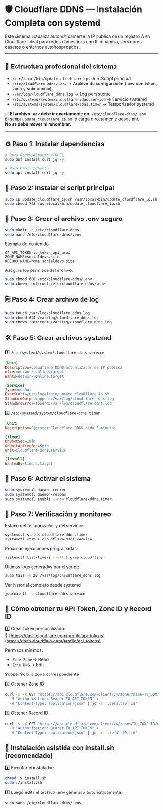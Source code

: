 # 🛡️ Cloudflare DDNS — Instalación Completa con systemd

Este sistema actualiza automáticamente la IP pública de un registro A en Cloudflare. Ideal para redes domésticas con IP dinámica, servidores caseros o entornos autohospedados.

---

## 📁 Estructura profesional del sistema

- `/usr/local/bin/update_cloudflare_ip.sh` → Script principal
- `/etc/cloudflare-ddns/.env` → Archivo de configuración (.env con token, zona y subdominio)
- `/var/log/cloudflare_ddns.log` → Log persistente
- `/etc/systemd/system/cloudflare-ddns.service` → Servicio systemd
- `/etc/systemd/system/cloudflare-ddns.timer` → Temporizador systemd

✅ **El archivo `.env` debe ir exactamente en**: `/etc/cloudflare-ddns/.env`  
El script `update_cloudflare_ip.sh` lo carga directamente desde ahí.  
**No se debe mover ni renombrar.**

---

## ⚙️ Paso 1: Instalar dependencias

```bash
# Para Rocky/AlmaLinux/RHEL
sudo dnf install curl jq -y

# Para Debian/Ubuntu
sudo apt install curl jq -y
```

## 📝 Paso 2: Instalar el script principal

```bash
sudo cp update_cloudflare_ip.sh /usr/local/bin/update_cloudflare_ip.sh
sudo chmod 755 /usr/local/bin/update_cloudflare_ip.sh
```

## 🔐 Paso 3: Crear el archivo .env seguro

```bash
sudo mkdir -p /etc/cloudflare-ddns
sudo nano /etc/cloudflare-ddns/.env
```

Ejemplo de contenido:

```env
CF_API_TOKEN=tu_token_api_aquí
ZONE_NAME=socialdevs.site
RECORD_NAME=home.socialdevs.site
```

Asegura los permisos del archivo:

```bash
sudo chmod 600 /etc/cloudflare-ddns/.env
sudo chown root:root /etc/cloudflare-ddns/.env
```

## 🗒️ Paso 4: Crear archivo de log

```bash
sudo touch /var/log/cloudflare_ddns.log
sudo chmod 644 /var/log/cloudflare_ddns.log
sudo chown root:root /var/log/cloudflare_ddns.log
```

## 🛠️ Paso 5: Crear archivos systemd

1️⃣ `/etc/systemd/system/cloudflare-ddns.service`

```ini
[Unit]
Description=Cloudflare DDNS actualizador de IP pública
After=network-online.target
Wants=network-online.target

[Service]
Type=oneshot
ExecStart=/usr/local/bin/update_cloudflare_ip.sh
StandardOutput=append:/var/log/cloudflare_ddns.log
StandardError=append:/var/log/cloudflare_ddns.log
```

2️⃣ `/etc/systemd/system/cloudflare-ddns.timer`

```ini
[Unit]
Description=Ejecutar Cloudflare DDNS cada 5 minutos

[Timer]
OnBootSec=1min
OnUnitActiveSec=5min
Unit=cloudflare-ddns.service

[Install]
WantedBy=timers.target
```

## 🚀 Paso 6: Activar el sistema

```bash
sudo systemctl daemon-reexec
sudo systemctl daemon-reload
sudo systemctl enable --now cloudflare-ddns.timer
```

## 🔎 Paso 7: Verificación y monitoreo

Estado del temporizador y del servicio:

```bash
systemctl status cloudflare-ddns.timer
systemctl status cloudflare-ddns.service
```

Próximas ejecuciones programadas:

```bash
systemctl list-timers --all | grep cloudflare
```

Últimos logs generados por el script:

```bash
sudo tail -n 20 /var/log/cloudflare_ddns.log
```

Ver historial completo desde systemd:

```bash
journalctl -u cloudflare-ddns.service
```

## 🔑 Cómo obtener tu API Token, Zone ID y Record ID

1️⃣ Crear token personalizado:  
🔗 [https://dash.cloudflare.com/profile/api-tokens](https://dash.cloudflare.com/profile/api-tokens)

Permisos mínimos:

- `Zone.Zone` → Read
- `Zone.DNS` → Edit

Scope: Solo la zona correspondiente

2️⃣ Obtener Zone ID

```bash
curl -s -X GET "https://api.cloudflare.com/client/v4/zones?name=TU_DOMINIO" \
  -H "Authorization: Bearer TU_API_TOKEN" \
  -H "Content-Type: application/json" | jq -r '.result[0].id'
```

3️⃣ Obtener Record ID

```bash
curl -s -X GET "https://api.cloudflare.com/client/v4/zones/TU_ZONE_ID/dns_records?name=SUBDOMINIO.TU_DOMINIO" \
  -H "Authorization: Bearer TU_API_TOKEN" \
  -H "Content-Type: application/json" | jq -r '.result[0].id'
```

## 🔄 Instalación asistida con install.sh (recomendado)

1️⃣ Ejecutar el instalador:

```bash
chmod +x install.sh
sudo ./install.sh
```

2️⃣ Luego edita el archivo .env generado automáticamente:

```bash
sudo nano /etc/cloudflare-ddns/.env
```